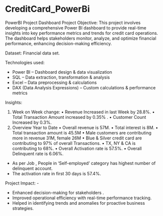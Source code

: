 # CreditCard_PowerBi
PowerBI Project Dashboard
Project Objective: This project involves developing a comprehensive Power BI dashboard to provide real-time insights into key performance metrics and trends for credit card operations. The dashboard helps stakeholders monitor, analyze, and optimize financial performance, enhancing decision-making efficiency.

Dataset: Financial data set.

Technologies used:
- Power BI – Dashboard design & data visualization
- SQL – Data extraction, transformation & analysis
- Excel – Data preprocessing & calculations
- DAX (Data Analysis Expressions) – Custom calculations & performance metrics

Insights:
1.	Week on Week change:
•	Revenue Increased in last Week by 28.8%.
•	Total Transaction Amount increased by 0.35% .
•	Customer Count Increased by  0.3%.
2.	Overview Year to Date
•	Overall revenue is 57M.
•	Total interest is 8M.
•	Total transaction amount is 45.5M
•	Male customers are contributing more in revenue 31M, female 26M
•	Blue & Silver credit card are contributing to 97% of overall
Transactions.
•	TX, NY & CA is contributing to 68%.
•	 Overall Activation rate is 57.5%.
•	 Overall Delinquent rate is 6.06%.
-	As per Job , People in ‘Self-employed’ category has highest number of delinquent account.
-	The activation rate in first 30 days is 57.4%.

Project Impact: -
  - Enhanced decision-making for stakeholders .
  - Improved operational efficiency with real-time performance tracking.
  - Helped in identifying trends and anomalies for proactive business strategies.
